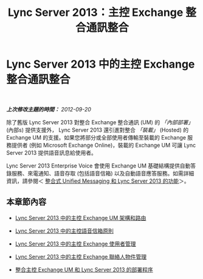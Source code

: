 ﻿---
title: Lync Server 2013：主控 Exchange 整合通訊整合
TOCTitle: 主控 Exchange 整合通訊整合
ms:assetid: f4de0165-da3b-499e-98fc-28ddd0db02d5
ms:mtpsurl: https://technet.microsoft.com/zh-tw/library/Gg413027(v=OCS.15)
ms:contentKeyID: 49292821
ms.date: 08/24/2015
mtps_version: v=OCS.15
ms.translationtype: HT
---

# Lync Server 2013 中的主控 Exchange 整合通訊整合

 

_**上次修改主題的時間：** 2012-09-20_

除了舊版 Lync Server 2013 對整合 Exchange 整合通訊 (UM) 的 *「內部部署」* (內部s) 提供支援外， Lync Server 2013 還引進對整合 *「裝載」* (Hosted) 的 Exchange UM 的支援。如果您將部分或全部使用者傳輸至裝載的 Exchange 服務提供者 (例如 Microsoft Exchange Online)，裝載的 Exchange UM 可讓 Lync Server 2013 提供語音訊息給使用者。

Lync Server 2013 Enterprise Voice 會使用 Exchange UM 基礎結構提供自動答錄服務、來電通知、語音存取 (包括語音信箱) 以及自動語音應答服務。如需詳細資訊，請參閱＜ [整合式 Unified Messaging 和 Lync Server 2013 的功能](lync-server-2013-features-of-integrated-unified-messaging.md)＞。

## 本章節內容

  - [Lync Server 2013 中的主控 Exchange UM 架構和路由](lync-server-2013-hosted-exchange-um-architecture-and-routing.md)

  - [Lync Server 2013 中的主控語音信箱原則](lync-server-2013-hosted-voice-mail-policies.md)

  - [Lync Server 2013 中的主控 Exchange 使用者管理](lync-server-2013-hosted-exchange-user-management.md)

  - [Lync Server 2013 中的主控 Exchange 聯絡人物件管理](lync-server-2013-hosted-exchange-contact-object-management.md)

  - [整合主控 Exchange UM 和 Lync Server 2013 的部署程序](lync-server-2013-deployment-process-for-integrating-hosted-exchange-um.md)


